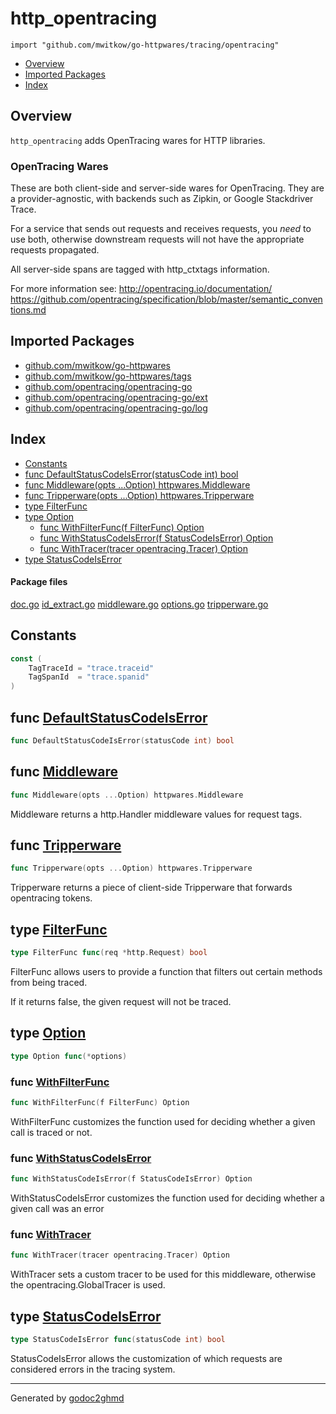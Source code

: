 # http_opentracing
`import "github.com/mwitkow/go-httpwares/tracing/opentracing"`

* [Overview](#pkg-overview)
* [Imported Packages](#pkg-imports)
* [Index](#pkg-index)

## <a name="pkg-overview">Overview</a>
`http_opentracing` adds OpenTracing wares for HTTP libraries.

### OpenTracing Wares
These are both client-side and server-side wares for OpenTracing. They are a provider-agnostic, with backends
such as Zipkin, or Google Stackdriver Trace.

For a service that sends out requests and receives requests, you *need* to use both, otherwise downstream requests will
not have the appropriate requests propagated.

All server-side spans are tagged with http_ctxtags information.

For more information see:
<a href="http://opentracing.io/documentation/">http://opentracing.io/documentation/</a>
<a href="https://github.com/opentracing/specification/blob/master/semantic_conventions.md">https://github.com/opentracing/specification/blob/master/semantic_conventions.md</a>

## <a name="pkg-imports">Imported Packages</a>

- [github.com/mwitkow/go-httpwares](./../..)
- [github.com/mwitkow/go-httpwares/tags](./../../tags)
- [github.com/opentracing/opentracing-go](https://godoc.org/github.com/opentracing/opentracing-go)
- [github.com/opentracing/opentracing-go/ext](https://godoc.org/github.com/opentracing/opentracing-go/ext)
- [github.com/opentracing/opentracing-go/log](https://godoc.org/github.com/opentracing/opentracing-go/log)

## <a name="pkg-index">Index</a>
* [Constants](#pkg-constants)
* [func DefaultStatusCodeIsError(statusCode int) bool](#DefaultStatusCodeIsError)
* [func Middleware(opts ...Option) httpwares.Middleware](#Middleware)
* [func Tripperware(opts ...Option) httpwares.Tripperware](#Tripperware)
* [type FilterFunc](#FilterFunc)
* [type Option](#Option)
  * [func WithFilterFunc(f FilterFunc) Option](#WithFilterFunc)
  * [func WithStatusCodeIsError(f StatusCodeIsError) Option](#WithStatusCodeIsError)
  * [func WithTracer(tracer opentracing.Tracer) Option](#WithTracer)
* [type StatusCodeIsError](#StatusCodeIsError)

#### <a name="pkg-files">Package files</a>
[doc.go](./doc.go) [id_extract.go](./id_extract.go) [middleware.go](./middleware.go) [options.go](./options.go) [tripperware.go](./tripperware.go) 

## <a name="pkg-constants">Constants</a>
``` go
const (
    TagTraceId = "trace.traceid"
    TagSpanId  = "trace.spanid"
)
```

## <a name="DefaultStatusCodeIsError">func</a> [DefaultStatusCodeIsError](./options.go#L69)
``` go
func DefaultStatusCodeIsError(statusCode int) bool
```

## <a name="Middleware">func</a> [Middleware](./middleware.go#L23)
``` go
func Middleware(opts ...Option) httpwares.Middleware
```
Middleware returns a http.Handler middleware values for request tags.

## <a name="Tripperware">func</a> [Tripperware](./tripperware.go#L20)
``` go
func Tripperware(opts ...Option) httpwares.Tripperware
```
Tripperware returns a piece of client-side Tripperware that forwards opentracing tokens.

## <a name="FilterFunc">type</a> [FilterFunc](./options.go#L23)
``` go
type FilterFunc func(req *http.Request) bool
```
FilterFunc allows users to provide a function that filters out certain methods from being traced.

If it returns false, the given request will not be traced.

## <a name="Option">type</a> [Option](./options.go#L46)
``` go
type Option func(*options)
```

### <a name="WithFilterFunc">func</a> [WithFilterFunc](./options.go#L49)
``` go
func WithFilterFunc(f FilterFunc) Option
```
WithFilterFunc customizes the function used for deciding whether a given call is traced or not.

### <a name="WithStatusCodeIsError">func</a> [WithStatusCodeIsError](./options.go#L56)
``` go
func WithStatusCodeIsError(f StatusCodeIsError) Option
```
WithStatusCodeIsError customizes the function used for deciding whether a given call was an error

### <a name="WithTracer">func</a> [WithTracer](./options.go#L63)
``` go
func WithTracer(tracer opentracing.Tracer) Option
```
WithTracer sets a custom tracer to be used for this middleware, otherwise the opentracing.GlobalTracer is used.

## <a name="StatusCodeIsError">type</a> [StatusCodeIsError](./options.go#L26)
``` go
type StatusCodeIsError func(statusCode int) bool
```
StatusCodeIsError allows the customization of which requests are considered errors in the tracing system.

- - -
Generated by [godoc2ghmd](https://github.com/GandalfUK/godoc2ghmd)